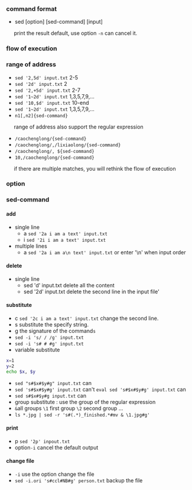 
### command format

* sed [option] [sed-command] [input]

&ensp;&ensp;&ensp;print the result default, use option `-n` can cancel it.

### flow of execution

### range of address

* `sed '2,5d' input.txt` 2-5
* `sed '2d' input.txt` 2
* `sed '2,+5d' input.txt` 2-7
* `sed '1~2d' input.txt` 1,3,5,7,9,...
* `sed '10,$d' input.txt` 10-end
* `sed '1~2d' input.txt` 1,3,5,7,9,...
* `n1[,n2]{sed-command}`

&ensp;&ensp;&ensp;range of address also support the regular expression

* `/caochenglong/{sed-command}`
* `/caochenglong/,/lixiaolong/{sed-command}`
* `/caochenglong/, ${sed-command}`
* `10,/caochenglong/{sed-command}`

&ensp;&ensp;&ensp;if there are multiple matches, you will rethink the flow of execution

### option

### sed-command

#### add

* single line
  * a `sed '2a i am a text' input.txt`
  * i `sed '2i i am a text' input.txt`
* multiple lines
  * a `sed '2a i am a\n text' input.txt` or enter '\n' when input order

#### delete

* single line
  * sed 'd' input.txt  delete all the content
  * sed '2d' input.txt delete the second line in the input file'

#### substitute

* c `sed '2c i am a text' input.txt` change the second line.
* s substitute the specify string.
* g the signature of the command`s`
* `sed -i 's/ / /g' input.txt`
* `sed -i 's# # #g' input.txt`
* variable substitute
```sh
x=1
y=2
echo $x, $y
```
* `sed "s#$x#$y#g" input.txt` can
* `sed 's#$x#$y#g' input.txt` can't `eval sed 's#$x#$y#g' input.txt` can
* `sed s#$x#$y#g input.txt` can
* group substitute : use the group of the regular expression
* `&`all groups `\1` first group `\2` second group ...
* `ls *.jpg | sed -r 's#(.*)_finished.*#mv & \1.jpg#g'`

#### print

* p `sed '2p' inpout.txt`
* option`-i` cancel the default output

#### change file

* `-i` use the option change the file
* `sed -i.ori 's#ccl#NB#g' person.txt` backup the file
